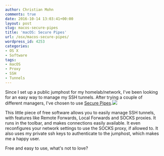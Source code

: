 ```yaml
---
author: Christian Mohn
comments: true
date: 2016-10-14 13:03:41+00:00
layout: post
slug: macos-secure-pipes
title: 'macOS: Secure Pipes'
url: /osx/macos-secure-pipes/
wordpress_id: 4253
categories:
- OS X
- Software
tags:
- macOS
- Proxy
- SSH
- Tunnels
---
```


Since I set up a public jumphost for my homelab/network, I've been looking for an easy way to manage my SSH tunnels. After trying a couple of different managers, I've chosen to use [Secure Pipes](https://www.opoet.com/pyro/index.php).![](/img/Screenshot-2016-10-14-11.07.46-300x243.png)

<!--more-->

This little piece of free software allows you to easily manage SSH tunnels, with features like Remote Forwards, Local Forwards and SOCKS proxies. It runs in the toolbar, and makes connections easily available. It even reconfigures your network settings to use the SOCKS proxy, if allowed to. It also uses my private ssh keys to authenticate to the jumphost, which makes me a happy user.

Free and easy to use, what's not to love?
